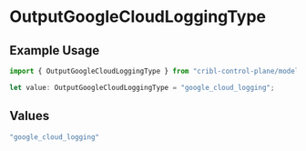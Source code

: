 # OutputGoogleCloudLoggingType

## Example Usage

```typescript
import { OutputGoogleCloudLoggingType } from "cribl-control-plane/models";

let value: OutputGoogleCloudLoggingType = "google_cloud_logging";
```

## Values

```typescript
"google_cloud_logging"
```